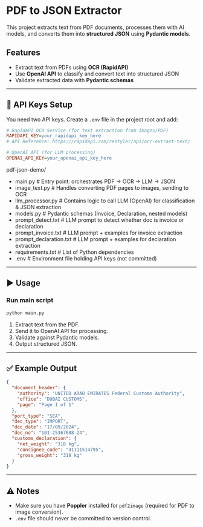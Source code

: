 
# PDF to JSON Extractor

This project extracts text from PDF documents, processes them with AI models, and converts them into **structured JSON** using **Pydantic models**.

## Features

* Extract text from PDFs using **OCR (RapidAPI)**
* Use **OpenAI API** to classify and convert text into structured JSON
* Validate extracted data with **Pydantic schemas**

---

## 🔑 API Keys Setup

You need two API keys. Create a `.env` file in the project root and add:

```ini
# RapidAPI OCR Service (for text extraction from images/PDF)
RAPIDAPI_KEY=your_rapidapi_key_here  
# API Reference: https://rapidapi.com/restyler/api/ocr-extract-text/

# OpenAI API (for LLM processing)
OPENAI_API_KEY=your_openai_api_key_here
```
pdf-json-demo/
* main.py               # Entry point: orchestrates PDF → OCR → LLM → JSON
* image_text.py         # Handles converting PDF pages to images, sending to OCR
* llm_processor.py      # Contains logic to call LLM (OpenAI) for classification & JSON extraction
* models.py              # Pydantic schemas (Invoice, Declaration, nested models)
* prompt_detect.txt     # LLM prompt to detect whether doc is invoice or declaration
* prompt_invoice.txt     # LLM prompt + examples for invoice extraction
* prompt_declaration.txt # LLM prompt + examples for declaration extraction
* requirements.txt       # List of Python dependencies
* .env                    # Environment file holding API keys (not committed)

---

## ▶️ Usage

### Run main script

```bash
python main.py
```

1. Extract text from the PDF.
2. Send it to OpenAI API for processing.
3. Validate against Pydantic models.
4. Output structured JSON.

---

## ✅ Example Output

```json
{
  "document_header": {
    "authority": "UNITED ARAB EMIRATES Federal Customs Authority",
    "office": "DUBAI CUSTOMS",
    "page": "Page 1 of 1"
  },
  "port_type": "SEA",
  "dec_type": "IMPORT",
  "dec_date": "17/09/2024",
  "dec_no": "101-25367688-24",
  "customs_declaration": {
    "net_weight": "318 kg",
    "consignee_code": "41111514795",
    "gross_weight": "318 kg"
  }
}
```

---

## ⚠️ Notes

* Make sure you have **Poppler** installed for `pdf2image` (required for PDF to image conversion).
* `.env` file should never be committed to version control.

